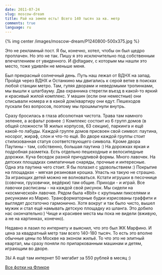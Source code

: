 ```yaml
---
date: 2011-07-24
slug: moscow-dream
title: Рай на земле есть! Всего 140 тысяч за кв. метр
comments: true
language: ru
---
```


{% img center /images/moscow-dream/P1240800-500x375.jpg %}

Это не рекламный пост. Я бы, конечно, хотел, чтобы он был щедро проплачен. Но
это не так. Пишу я это исключительно под собственным впечатлением от
увиденного. И @dtagaev, с которым мы нашли это место, тоже удивлён не меньше
меня.

Был прекрасный солнечный день. Путь наш лежал от ВДНХ на запад. Пройдя через
ВДНХ и Останкино мы двигались к серой ветке в поисках любой станции метро.
Там, гуляя дворами и неведомыми тропинками, мы вышли к шлагбауму. Два
охранника стерегли въезд в какой-то яркий и красивый жилой комплекс. У машин
(если они неместные) они списывали номера и в какой дом/квартиру они едут.
Пешеходов пускали без вопросов, поэтому мы прошмыгнули внутрь.

Сразу бросилась в глаза абсолютная чистота. Трава там намного зеленее, а
асфальт ровнее :) Комплекс состоит из 6 групп домов (в общей сложности 18
жилых корпусов, 63 секции), паркинга и ещё какой-то лабуды. Каждой группе
домов присвоен свой символ: паутина, носорог, жираф, слон и что-то ещё. Во
дворе каждой группы стоит стилизованная статуя соответствующего символа. Кроме
двора Паутины - там, собственно, большая паутина :) На дорожках яркая и
подробная разметка. Есть отдельно пешеходные и велосипедные дорожки. Куча
беседок разной причудливой формы. Много лавочек. На детских площадках
симпатичные снаряды, прочные и интересные. Одна эта паутина чего стоит. Я бы
полазил с удовольствием :) Покрытие на площадках - мягкая резиновая крошка.
Упасть на такую не страшно. За играющих детей можно не волноваться. Кстати
игрушки в песочнице (совочки, грузовички, ведёрки) там общие. Приходи - и
играй. Все лавочки расписаны - на каждой свой рисунок. Мы сидели на
«космической» лавочке. Рядом была «8bit» с крупными пикселями и рисунками из
Марио. Трансформаторные будки изрисованы граффити и выглядят достаточно
гармонично. Хотя вокруг и так было чисто, вышел мужик и стал ещё намывать
детскую площадку из шланга. Это добило нас окончательно:) Чище и красивее
места мы пока не видели (вживую, а не на картинках, конечно).

Недавно я лазил по интернету и выяснил, что это был ЖК Марфино. И цена за
квадратный метр там всего 140-180 тысяч. То есть это вполне обычные цены по
Москве на эконом жильё. То что это не элитный квартал, мы сразу поняли по
припаркованным машинам и детям, играющим во дворе.

ЗЫ А ещё там интернет 50 мегабит за 550 рублей в месяц :)

[Все фотки на Фликре](http://www.flickr.com/photos/stas_spiridonov/sets/72157631275908628/)


